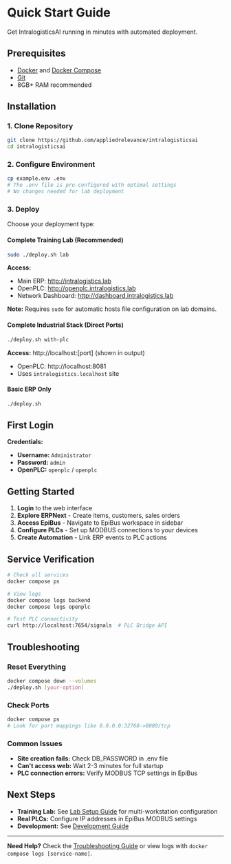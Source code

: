 # Quick Start Guide

Get IntralogisticsAI running in minutes with automated deployment.

## Prerequisites

- [Docker](https://docs.docker.com/get-docker/) and [Docker Compose](https://docs.docker.com/compose/)
- [Git](https://docs.github.com/en/get-started/getting-started-with-git/set-up-git)
- 8GB+ RAM recommended

## Installation

### 1. Clone Repository
```bash
git clone https://github.com/appliedrelevance/intralogisticsai
cd intralogisticsai
```

### 2. Configure Environment
```bash
cp example.env .env
# The .env file is pre-configured with optimal settings
# No changes needed for lab deployment
```

### 3. Deploy

Choose your deployment type:

#### Complete Training Lab (Recommended)
```bash
sudo ./deploy.sh lab
```
**Access:** 
- Main ERP: http://intralogistics.lab
- OpenPLC: http://openplc.intralogistics.lab  
- Network Dashboard: http://dashboard.intralogistics.lab

**Note:** Requires `sudo` for automatic hosts file configuration on lab domains.

#### Complete Industrial Stack (Direct Ports)
```bash
./deploy.sh with-plc
```
**Access:** http://localhost:[port] (shown in output)
- OpenPLC: http://localhost:8081
- Uses `intralogistics.localhost` site

#### Basic ERP Only
```bash
./deploy.sh
```

## First Login

**Credentials:**
- **Username:** `Administrator`  
- **Password:** `admin`
- **OpenPLC:** `openplc` / `openplc`

## Getting Started

1. **Login** to the web interface
2. **Explore ERPNext** - Create items, customers, sales orders
3. **Access EpiBus** - Navigate to EpiBus workspace in sidebar
4. **Configure PLCs** - Set up MODBUS connections to your devices
5. **Create Automation** - Link ERP events to PLC actions

## Service Verification

```bash
# Check all services
docker compose ps

# View logs
docker compose logs backend
docker compose logs openplc

# Test PLC connectivity
curl http://localhost:7654/signals  # PLC Bridge API
```

## Troubleshooting

### Reset Everything
```bash
docker compose down --volumes
./deploy.sh [your-option]
```

### Check Ports
```bash
docker compose ps
# Look for port mappings like 0.0.0.0:32768->8080/tcp
```

### Common Issues
- **Site creation fails:** Check DB_PASSWORD in .env file
- **Can't access web:** Wait 2-3 minutes for full startup
- **PLC connection errors:** Verify MODBUS TCP settings in EpiBus

## Next Steps

- **Training Lab:** See [Lab Setup Guide](lab-setup.md) for multi-workstation configuration
- **Real PLCs:** Configure IP addresses in EpiBus MODBUS settings
- **Development:** See [Development Guide](../development/README.md)

---

**Need Help?** Check the [Troubleshooting Guide](../troubleshooting/README.md) or view logs with `docker compose logs [service-name]`.
